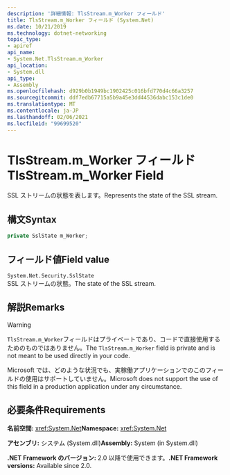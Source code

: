 ```yaml
---
description: '詳細情報: TlsStream.m_Worker フィールド'
title: TlsStream.m_Worker フィールド (System.Net)
ms.date: 10/21/2019
ms.technology: dotnet-networking
topic_type:
- apiref
api_name:
- System.Net.TlsStream.m_Worker
api_location:
- System.dll
api_type:
- Assembly
ms.openlocfilehash: d929b0b1949bc1902425c016bfd770d4c66a3257
ms.sourcegitcommit: ddf7edb67715a5b9a45e3dd44536dabc153c1de0
ms.translationtype: MT
ms.contentlocale: ja-JP
ms.lasthandoff: 02/06/2021
ms.locfileid: "99699520"
---
```

# <a name="tlsstreamm_worker-field"></a><span data-ttu-id="56e3b-103">TlsStream.m_Worker フィールド</span><span class="sxs-lookup"><span data-stu-id="56e3b-103">TlsStream.m_Worker Field</span></span>

<span data-ttu-id="56e3b-104">SSL ストリームの状態を表します。</span><span class="sxs-lookup"><span data-stu-id="56e3b-104">Represents the state of the SSL stream.</span></span>

## <a name="syntax"></a><span data-ttu-id="56e3b-105">構文</span><span class="sxs-lookup"><span data-stu-id="56e3b-105">Syntax</span></span>

```csharp
private SslState m_Worker;
```

## <a name="field-value"></a><span data-ttu-id="56e3b-106">フィールド値</span><span class="sxs-lookup"><span data-stu-id="56e3b-106">Field value</span></span>

`System.Net.Security.SslState`  
<span data-ttu-id="56e3b-107">SSL ストリームの状態。</span><span class="sxs-lookup"><span data-stu-id="56e3b-107">The state of the SSL stream.</span></span>

## <a name="remarks"></a><span data-ttu-id="56e3b-108">解説</span><span class="sxs-lookup"><span data-stu-id="56e3b-108">Remarks</span></span>

> [!WARNING]
> <span data-ttu-id="56e3b-109">`TlsStream.m_Worker`フィールドはプライベートであり、コードで直接使用するためのものではありません。</span><span class="sxs-lookup"><span data-stu-id="56e3b-109">The `TlsStream.m_Worker` field is private and is not meant to be used directly in your code.</span></span>
>
> <span data-ttu-id="56e3b-110">Microsoft では、どのような状況でも、実稼働アプリケーションでのこのフィールドの使用はサポートしていません。</span><span class="sxs-lookup"><span data-stu-id="56e3b-110">Microsoft does not support the use of this field in a production application under any circumstance.</span></span>

## <a name="requirements"></a><span data-ttu-id="56e3b-111">必要条件</span><span class="sxs-lookup"><span data-stu-id="56e3b-111">Requirements</span></span>

<span data-ttu-id="56e3b-112">**名前空間:** <xref:System.Net></span><span class="sxs-lookup"><span data-stu-id="56e3b-112">**Namespace:** <xref:System.Net></span></span>

<span data-ttu-id="56e3b-113">**アセンブリ:** システム (System.dll)</span><span class="sxs-lookup"><span data-stu-id="56e3b-113">**Assembly:** System (in System.dll)</span></span>

<span data-ttu-id="56e3b-114">**.NET Framework のバージョン:** 2.0 以降で使用できます。</span><span class="sxs-lookup"><span data-stu-id="56e3b-114">**.NET Framework versions:** Available since 2.0.</span></span>
